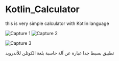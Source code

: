 # Kotlin_Calculator

this is very simple calculator with Kotlin language 

![Capture 1](https://user-images.githubusercontent.com/29558298/56376324-cfac9d00-6207-11e9-8e65-2f2bc7fe1bfb.png)
![Capture 2](https://user-images.githubusercontent.com/29558298/56376325-cfac9d00-6207-11e9-85f5-a2a18efa6525.png)


![Capture 3](https://user-images.githubusercontent.com/29558298/56376326-cfac9d00-6207-11e9-84de-3486e5c27ce4.png)

تطبيق بسيط جدا عبارة عن آلة حاسبة بلغة الكوتلن للأندرويد 
